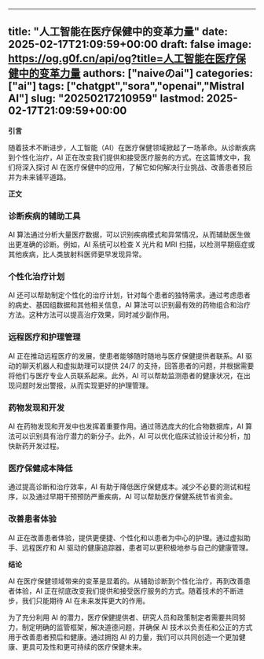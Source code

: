 
---
title: "人工智能在医疗保健中的变革力量"
date: 2025-02-17T21:09:59+00:00
draft: false
image: https://og.g0f.cn/api/og?title=人工智能在医疗保健中的变革力量
authors: ["naiveのai"]
categories: ["ai"]
tags: ["chatgpt","sora","openai","Mistral AI"]
slug: "20250217210959"
lastmod: 2025-02-17T21:09:59+00:00
---
**引言**

随着技术不断进步，人工智能（AI）在医疗保健领域掀起了一场革命。从诊断疾病到个性化治疗，AI 正在改变我们提供和接受医疗服务的方式。在这篇博文中，我们将深入探讨 AI 在医疗保健中的应用，了解它如何解决行业挑战、改善患者预后并为未来铺平道路。

**正文**

### 诊断疾病的辅助工具

AI 算法通过分析大量医疗数据，可以识别疾病模式和异常情况，从而辅助医生做出更准确的诊断。例如，AI 系统可以检查 X 光片和 MRI 扫描，以检测早期癌症或其他疾病，比人类放射科医师更早发现异常。

### 个性化治疗计划

AI 还可以帮助制定个性化的治疗计划，针对每个患者的独特需求。通过考虑患者的病史、基因组数据和其他相关信息，AI 算法可以识别最有效的药物组合和治疗方法。这种方法可以提高治疗效果，同时减少副作用。

### 远程医疗和护理管理

AI 正在推动远程医疗的发展，使患者能够随时随地与医疗保健提供者联系。AI 驱动的聊天机器人和虚拟助理可以提供 24/7 的支持，回答患者的问题，并根据需要将他们与医疗专业人员联系起来。此外，AI 可以帮助监测患者的健康状况，在出现问题时发出警报，从而实现更好的护理管理。

### 药物发现和开发

AI 在药物发现和开发中也发挥着重要作用。通过筛选庞大的化合物数据库，AI 算法可以识别具有治疗潜力的新分子。此外，AI 可以优化临床试验设计和分析，加快新药开发过程。

### 医疗保健成本降低

通过提高诊断和治疗效率，AI 有助于降低医疗保健成本。减少不必要的测试和程序，以及通过早期干预预防严重疾病，AI 可以帮助医疗保健系统节省资金。

### 改善患者体验

AI 正在改善患者体验，提供更便捷、个性化和以患者为中心的护理。通过虚拟助手、远程医疗和 AI 驱动的健康追踪器，患者可以更积极地参与自己的健康管理。

**结论**

AI 在医疗保健领域带来的变革是显着的。从辅助诊断到个性化治疗，再到改善患者体验，AI 正在彻底改变我们提供和接受医疗服务的方式。随着技术的不断进步，我们只能期待 AI 在未来发挥更大的作用。

为了充分利用 AI 的潜力，医疗保健提供者、研究人员和政策制定者需要共同努力，制定明确的监管框架，解决道德问题，并确保 AI 技术以负责任和公正的方式用于改善患者预后和健康。通过拥抱 AI 的力量，我们可以共同创造一个更加健康、更具可及性和更可持续的医疗保健未来。